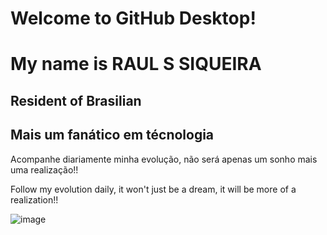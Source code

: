 # Welcome to GitHub Desktop!

<h1> My name is RAUL S SIQUEIRA</h1>
<h2> Resident of Brasilian</h2>
<h2> Mais um fanático em técnologia</h2>

<p>Acompanhe diariamente minha evolução, não será apenas um sonho mais uma realização!!</p>
<p>Follow my evolution daily, it won't just be a dream, it will be more of a realization!!</p>

![image](https://github.com/Siqueira93/Siqueira93/assets/92484620/eb473c6a-d343-4857-aff6-6367f2e8a89b)







